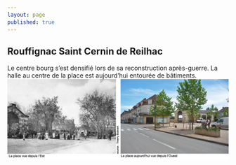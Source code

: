 ```yaml
---
layout: page
published: true
---
```


## Rouffignac Saint Cernin de Reilhac
Le centre bourg s’est densifié lors de sa reconstruction après-guerre. La halle au centre de la place est aujourd’hui entourée de bâtiments.
![](/data/images/9/histoire/9_HISTOIRE_POPCP4.jpg)